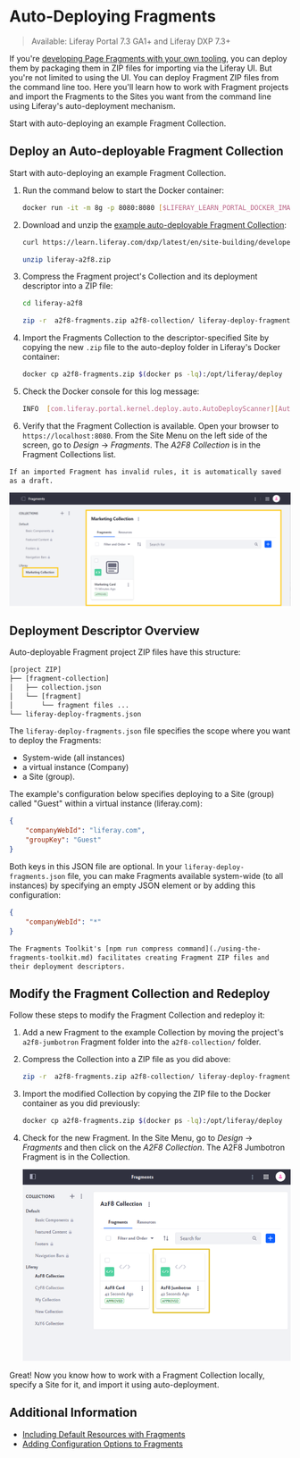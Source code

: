 # Auto-Deploying Fragments

> Available: Liferay Portal 7.3 GA1+ and Liferay DXP 7.3+

If you're [developing Page Fragments with your own tooling](./using-the-fragments-toolkit.md#collection-format-overview), you can deploy them by packaging them in ZIP files for importing via the Liferay UI. But you're not limited to using the UI. You can deploy Fragment ZIP files from the command line too. Here you'll learn how to work with Fragment projects and import the Fragments to the Sites you want from the command line using Liferay's auto-deployment mechanism.

Start with auto-deploying an example Fragment Collection.

## Deploy an Auto-deployable Fragment Collection

Start with auto-deploying an example Fragment Collection.

1. Run the command below to start the Docker container:

    ```bash
    docker run -it -m 8g -p 8080:8080 [$LIFERAY_LEARN_PORTAL_DOCKER_IMAGE$]
    ```

1. Download and unzip the [example auto-deployable Fragment Collection](https://learn.liferay.com/dxp/latest/en/site-building/developer-guide/developing-page-fragments/liferay-a2f8.zip):

    ```bash
    curl https://learn.liferay.com/dxp/latest/en/site-building/developer-guide/developing-page-fragments/liferay-a2f8.zip -O
    ```

    ```bash
    unzip liferay-a2f8.zip
    ```

1. Compress the Fragment project's Collection and its deployment descriptor into a ZIP file:

    ```bash
    cd liferay-a2f8
    ```

    ```bash
    zip -r  a2f8-fragments.zip a2f8-collection/ liferay-deploy-fragments.json
    ```

1. Import the Fragments Collection to the descriptor-specified Site by copying the new `.zip` file to the auto-deploy folder in Liferay's Docker container:

    ```bash
    docker cp a2f8-fragments.zip $(docker ps -lq):/opt/liferay/deploy
    ```

1. Check the Docker console for this log message:

    ```bash
    INFO  [com.liferay.portal.kernel.deploy.auto.AutoDeployScanner][AutoDeployDir:263] Processing a2f8-fragments.zip
    ```

1. Verify that the Fragment Collection is available. Open your browser to `https://localhost:8080`. From the Site Menu on the left side of the screen, go to *Design* &rarr; *Fragments*. The *A2F8 Collection* is in the Fragment Collections list.

```{note}
If an imported Fragment has invalid rules, it is automatically saved as a draft.
```

![The Collection is available.](./auto-deploying-fragments/images/01.png)

## Deployment Descriptor Overview

Auto-deployable Fragment project ZIP files have this structure:

```
[project ZIP]
├── [fragment-collection]
│   ├── collection.json
│   └── [fragment]
│       └── fragment files ...
└── liferay-deploy-fragments.json

```

The `liferay-deploy-fragments.json` file specifies the scope where you want to deploy the Fragments:

* System-wide (all instances)
* a virtual instance (Company)
* a Site (group).

The example's configuration below specifies deploying to a Site (group) called "Guest" within a virtual instance (liferay.com):

```json
{
    "companyWebId": "liferay.com",
    "groupKey": "Guest"
}
```

Both keys in this JSON file are optional. In your `liferay-deploy-fragments.json` file, you can make Fragments available system-wide (to all instances) by specifying an empty JSON element or by adding this configuration:

```json
{
    "companyWebId": "*"
}
```

```{note}
The Fragments Toolkit's [npm run compress command](./using-the-fragments-toolkit.md) facilitates creating Fragment ZIP files and their deployment descriptors.
```

## Modify the Fragment Collection and Redeploy

Follow these steps to modify the Fragment Collection and redeploy it:

1. Add a new Fragment to the example Collection by moving the project's `a2f8-jumbotron` Fragment folder into the `a2f8-collection/` folder. 
1. Compress the Collection into a ZIP file as you did above:

    ```bash
    zip -r  a2f8-fragments.zip a2f8-collection/ liferay-deploy-fragments.json
    ```

1. Import the modified Collection by copying the ZIP file to the Docker container as you did previously:

   ```bash
   docker cp a2f8-fragments.zip $(docker ps -lq):/opt/liferay/deploy
   ```

1. Check for the new Fragment. In the Site Menu, go to *Design* &rarr; *Fragments* and then click on the *A2F8 Collection*. The A2F8 Jumbotron Fragment is in the Collection.

    ![The new Fragment is included in the auto-deployed Collection.](./auto-deploying-fragments/images/02.png)

Great! Now you know how to work with a Fragment Collection locally, specify a Site for it, and import it using auto-deployment.

## Additional Information

* [Including Default Resources with Fragments](./including-default-resources-with-fragments.md)
* [Adding Configuration Options to Fragments](./adding-configuration-options-to-fragments.md)
